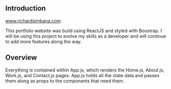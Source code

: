 ## Introduction
www.richardsimbana.com <br />

This portfolio website was build using ReactJS and styled with Boostrap. I will be using this project to evolve my skills as a developer and will continue to add more features along the way. <br />

## Overview

Everything is contained within App.js, which renders the Home.js, About.js, Work.js, and Contact.js pages. App.js holds all the state data and passes them along as props to the components that need them. <br />